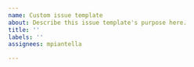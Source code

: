 ```yaml
---
name: Custom issue template
about: Describe this issue template's purpose here.
title: ''
labels: ''
assignees: mpiantella

---
```



